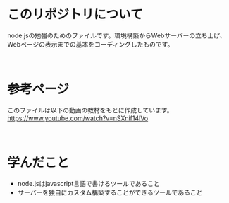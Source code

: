 # このリポジトリについて
node.jsの勉強のためのファイルです。環境構築からWebサーバーの立ち上げ、Webページの表示までの基本をコーディングしたものです。

<br>

# 参考ページ
このファイルは以下の動画の教材をもとに作成しています。
https://www.youtube.com/watch?v=nSXnif14lVo

<br>

# 学んだこと
- node.jsはjavascript言語で書けるツールであること
- サーバーを独自にカスタム構築することができるツールであること
